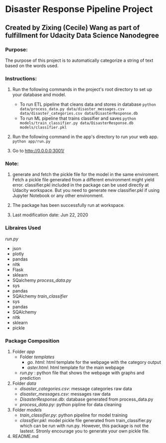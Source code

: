 # Disaster Response Pipeline Project
## Created by Zixing (Cecile) Wang as part of fulfillment for Udacity Data Science Nanodegree
### Purpose:
The purpose of this project is to automatically categorize a string of text based on the words used. 

### Instructions:
1. Run the following commands in the project's root directory to set up your database and model.

    - To run ETL pipeline that cleans data and stores in database
        `python data/process_data.py data/disaster_messages.csv data/disaster_categories.csv data/DisasterResponse.db`
    - To run ML pipeline that trains classifier and saves
        `python models/train_classifier.py data/DisasterResponse.db models/classifier.pkl`

2. Run the following command in the app's directory to run your web app.
    `python app/run.py`

3. Go to http://0.0.0.0:3001/

### Note:
1. generate and fetch the pickle file for the model in the same enviroment. Fetch a pickle file generated from a different environment might yield error. classifier.pkl included in the package can be used directly at Udacity workspace. But you need to generate new classifier.pkl if using Jupyter Notebook or any other environment.  

2. The package has been successfully run at workspace. 

3. Last modification date: Jun 22, 2020

### Libraires Used
*run.py* 
* json
* plotly
* pandas
* nltk
* Flask
* sklearn
* SQalchemy
*process_data.py*
* sys
* pandas
* SQAlchemy
*train_classifier*
* sys
* pandas
* SQAlchemy
* nltk
* sklearn
* pickle

### Package Composition
1. Folder *app*
    * Folder *templates*  
        * *go. html*: html template for the webpage with the category output
        * *aster.html*: html template for the main webpage
    * *run.py* : python file that shows the webpage with graphs and prediction
2. Folder *data*
    * *disaster_categories.csv*: message categories raw data
    * *disaster_messages.csv*: messages raw data
    * *DisasterResponse.db*: database generated from process_data.py
    * *process_data.py*: python pipline for data cleaning
3. Folder *models*
    * *train_classifier.py*: python pipeline for model training
    * *classifier.pkl*: model pickle file generated from train_classifier.py which can be run with run.py. However, this package is not the lastest. Stronly encourage you to generate your own pickle file. 
4. README.md
